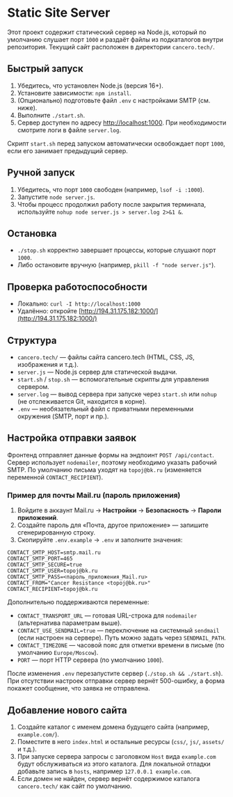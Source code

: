 # Static Site Server

Этот проект содержит статический сервер на Node.js, который по умолчанию слушает порт `1000` и раздаёт файлы из подкаталогов внутри репозитория. Текущий сайт расположен в директории `cancero.tech/`.

## Быстрый запуск
1. Убедитесь, что установлен Node.js (версия 16+).
2. Установите зависимости: `npm install`.
3. (Опционально) подготовьте файл `.env` с настройками SMTP (см. ниже).
4. Выполните `./start.sh`.
5. Сервер доступен по адресу [http://localhost:1000](http://localhost:1000). При необходимости смотрите логи в файле `server.log`.

Скрипт `start.sh` перед запуском автоматически освобождает порт `1000`, если его занимает предыдущий сервер.

## Ручной запуск
1. Убедитесь, что порт `1000` свободен (например, `lsof -i :1000`).
2. Запустите `node server.js`.
3. Чтобы процесс продолжил работу после закрытия терминала, используйте `nohup node server.js > server.log 2>&1 &`.

## Остановка
- `./stop.sh` корректно завершает процессы, которые слушают порт `1000`.
- Либо остановите вручную (например, `pkill -f "node server.js"`).

## Проверка работоспособности
- Локально: `curl -I http://localhost:1000`
- Удалённо: откройте [http://194.31.175.182:1000/](http://194.31.175.182:1000/)

## Структура
- `cancero.tech/` — файлы сайта cancero.tech (HTML, CSS, JS, изображения и т.д.).
- `server.js` — Node.js сервер для статической выдачи.
- `start.sh` / `stop.sh` — вспомогательные скрипты для управления сервером.
- `server.log` — вывод сервера при запуске через `start.sh` или `nohup` (не отслеживается Git, находится в корне).
- `.env` — необязательный файл с приватными переменными окружения (SMTP, порт и пр.).

## Настройка отправки заявок
Фронтенд отправляет данные формы на эндпоинт `POST /api/contact`. Сервер использует `nodemailer`, поэтому необходимо указать рабочий SMTP. По умолчанию письма уходят на `topoj@bk.ru` (изменяется переменной `CONTACT_RECIPIENT`).

### Пример для почты Mail.ru (пароль приложения)

1. Войдите в аккаунт Mail.ru → **Настройки** → **Безопасность** → **Пароли приложений**.
2. Создайте пароль для «Почта, другое приложение» — запишите сгенерированную строку.
3. Скопируйте `.env.example` → `.env` и заполните значения:

```env
CONTACT_SMTP_HOST=smtp.mail.ru
CONTACT_SMTP_PORT=465
CONTACT_SMTP_SECURE=true
CONTACT_SMTP_USER=topoj@bk.ru
CONTACT_SMTP_PASS=<пароль_приложения_Mail.ru>
CONTACT_FROM="Cancer Resistance <topoj@bk.ru>"
CONTACT_RECIPIENT=topoj@bk.ru
```

Дополнительно поддерживаются переменные:

- `CONTACT_TRANSPORT_URL` — готовая URL-строка для `nodemailer` (альтернатива параметрам выше).
- `CONTACT_USE_SENDMAIL=true` — переключение на системный `sendmail` (если настроен на сервере). Путь можно задать через `SENDMAIL_PATH`.
- `CONTACT_TIMEZONE` — часовой пояс для отметки времени в письме (по умолчанию `Europe/Moscow`).
- `PORT` — порт HTTP сервера (по умолчанию `1000`).

После изменения `.env` перезапустите сервер (`./stop.sh && ./start.sh`). При отсутствии настроек отправки сервер вернёт 500-ошибку, а форма покажет сообщение, что заявка не отправлена.

## Добавление нового сайта
1. Создайте каталог с именем домена будущего сайта (например, `example.com/`).
2. Поместите в него `index.html` и остальные ресурсы (`css/`, `js/`, `assets/` и т.д.).
3. При запуске сервера запросы с заголовком `Host` вида `example.com` будут обслуживаться из этого каталога. Для локальной отладки добавьте запись в `hosts`, например `127.0.0.1 example.com`.
4. Если домен не найден, сервер вернёт содержимое каталога `cancero.tech/` как сайт по умолчанию.
